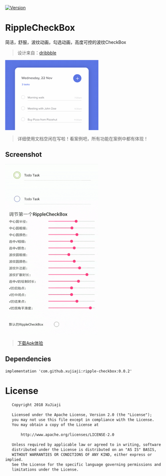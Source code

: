 [![Version](https://img.shields.io/badge/version-0.0.2-green.svg)](https://bintray.com/xujiaji/maven/ripple-checkbox) 

# RippleCheckBox
简洁，舒服，波纹动画，勾选动画，高度可控的波纹CheckBox

> 设计来自：[dribbble](https://dribbble.com/shots/3967195-ToDo-Task-List)

![](https://raw.githubusercontent.com/xujiaji/xujiaji.github.io/pictures/RippleCheckBox/RippleCheckBox_dribbble.gif)

> 详细使用文档空闲在写啦！看案例吧，所有功能在案例中都有体现！

## Screenshot

![](https://raw.githubusercontent.com/xujiaji/xujiaji.github.io/pictures/RippleCheckBox/RippleCheckBox.gif)

> [下载Apk体验](https://github.com/xujiaji/RippleCheckBox/releases/tag/v1.0)

## Dependencies
```
implementation 'com.github.xujiaji:ripple-checkbox:0.0.2'
```

# License
```
   Copyright 2018 XuJiaji

   Licensed under the Apache License, Version 2.0 (the "License");
   you may not use this file except in compliance with the License.
   You may obtain a copy of the License at

       http://www.apache.org/licenses/LICENSE-2.0

   Unless required by applicable law or agreed to in writing, software
   distributed under the License is distributed on an "AS IS" BASIS,
   WITHOUT WARRANTIES OR CONDITIONS OF ANY KIND, either express or implied.
   See the License for the specific language governing permissions and
   limitations under the License.
```